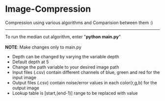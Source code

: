 <h1>Image-Compression</h1>
<p>
Compression using various algorithms and Comparision between them :)
</p>
<hr/>
<p>
  To run the median cut algorithm, enter "<b>python main.py</b>" <br>
  <br>
  <b>NOTE</b>: Make changes only to main.py <br>
  <ul>
<li> Depth can be changed by varying the variable depth <br>
<li> Default depth at 5 <br>
<li> Change the path variable to your desired image path <br>
<li> Input files (.csv) contain different channels of blue, green and red for the input image <br>
<li> Output files (.csv) contain noise/error values in each color(r,g,b) for the output image <br>
<li> Lookup table is [start,(end-1)] range to be replaced with value <br>
  </ul>
</p>
